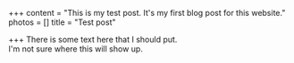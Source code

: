 +++
content = "This is my test post. It's my first blog post for this website."
photos = []
title = "Test post"

+++
There is some text here that I should put.  
I'm not sure where this will show up.